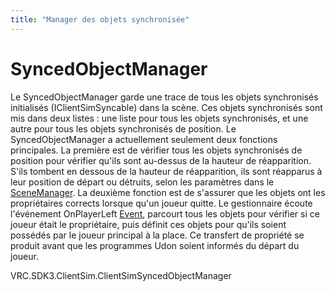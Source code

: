 ```yaml
---
title: "Manager des objets synchronisée"
---
```


# SyncedObjectManager

Le SyncedObjectManager garde une trace de tous les objets synchronisés initialisés (IClientSimSyncable) dans la scène. Ces objets synchronisés sont mis dans deux listes : une liste pour tous les objets synchronisés, et une autre pour tous les objets synchronisés de position. Le SyncedObjectManager a actuellement seulement deux fonctions principales. La première est de vérifier tous les objets synchronisés de position pour vérifier qu'ils sont au-dessus de la hauteur de réapparition. S'ils tombent en dessous de la hauteur de réapparition, ils sont réapparus à leur position de départ ou détruits, selon les paramètres dans le [SceneManager](scene-manager.md). La deuxième fonction est de s'assurer que les objets ont les propriétaires corrects lorsque qu'un joueur quitte. Le gestionnaire écoute l'événement OnPlayerLeft [Event](event-dispatcher.md), parcourt tous les objets pour vérifier si ce joueur était le propriétaire, puis définit ces objets pour qu'ils soient possédés par le joueur principal à la place. Ce transfert de propriété se produit avant que les programmes Udon soient informés du départ du joueur.


VRC.SDK3.ClientSim.ClientSimSyncedObjectManager